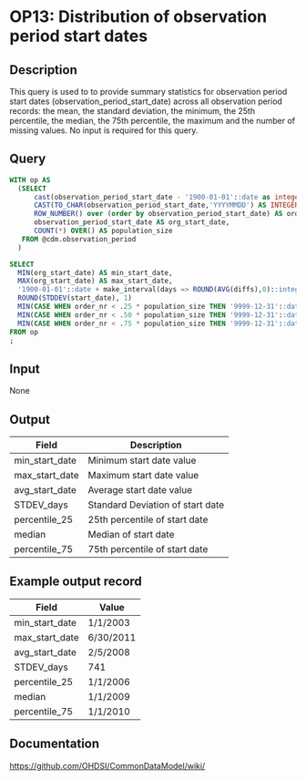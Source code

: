 <!---
Group:observation period
Name:OP13 Distribution of observation period start dates
Author:Patrick Ryan
CDM Version: 5.3
-->

# OP13: Distribution of observation period start dates

## Description
This query is used to to provide summary statistics for observation period start dates (observation_period_start_date) across all observation period records: the mean, the standard deviation, the minimum, the 25th percentile, the median, the 75th percentile, the maximum and the number of missing values. No input is required for this query.

## Query
```sql
WITH op AS
  (SELECT
      cast(observation_period_start_date - '1900-01-01'::date as integer) diffs,
      CAST(TO_CHAR(observation_period_start_date,'YYYYMMDD') AS INTEGER) AS start_date,
      ROW_NUMBER() over (order by observation_period_start_date) AS order_nr,
      observation_period_start_date AS org_start_date,
      COUNT(*) OVER() AS population_size
   FROM @cdm.observation_period
  )

SELECT
  MIN(org_start_date) AS min_start_date,
  MAX(org_start_date) AS max_start_date,
  '1900-01-01'::date + make_interval(days => ROUND(AVG(diffs),0)::integer) AS avg_start_date,
  ROUND(STDDEV(start_date), 1)                                             AS STDEV_days,
  MIN(CASE WHEN order_nr < .25 * population_size THEN '9999-12-31'::date ELSE org_start_date END) AS percentile_25,
  MIN(CASE WHEN order_nr < .50 * population_size THEN '9999-12-31'::date ELSE org_start_date END) AS median,
  MIN(CASE WHEN order_nr < .75 * population_size THEN '9999-12-31'::date ELSE org_start_date END) AS percentile_75
FROM op
;
```

## Input

None

## Output

| Field |  Description |
| --- | --- |
|  min_start_date |  Minimum start date value |
|  max_start_date |  Maximum start date value |
|  avg_start_date |  Average start date value |
|  STDEV_days |  Standard Deviation of start date |
|  percentile_25 |  25th percentile of start date |
|  median |  Median of start date |
|  percentile_75 |  75th percentile of start date |

## Example output record

|  Field |  Value |
| --- | --- |
|  min_start_date |  1/1/2003 |
|  max_start_date |  6/30/2011 |
|  avg_start_date |  2/5/2008 |
|  STDEV_days |  741 |
|  percentile_25 |  1/1/2006 |
|  median |  1/1/2009 |
|  percentile_75 |  1/1/2010 |

## Documentation
https://github.com/OHDSI/CommonDataModel/wiki/
